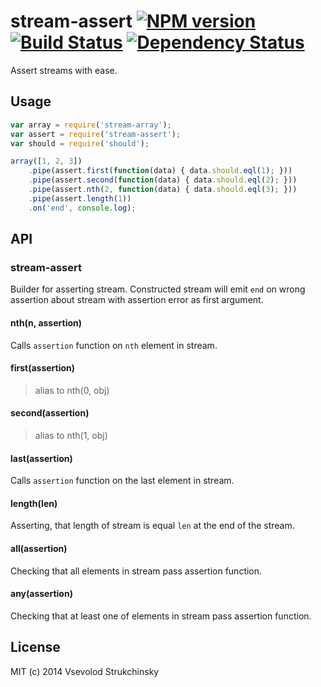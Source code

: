 # stream-assert [![NPM version][npm-image]][npm-url] [![Build Status][travis-image]][travis-url] [![Dependency Status][depstat-image]][depstat-url]

Assert streams with ease.

## Usage

```js
var array = require('stream-array');
var assert = require('stream-assert');
var should = require('should');

array([1, 2, 3])
    .pipe(assert.first(function(data) { data.should.eql(1); }))
    .pipe(assert.second(function(data) { data.should.eql(2); }))
    .pipe(assert.nth(2, function(data) { data.should.eql(3); }))
    .pipe(assert.length(1))
    .on('end', console.log);
```

## API

### stream-assert

Builder for asserting stream. Constructed stream will emit `end` on wrong assertion about stream with assertion error as first argument.

#### nth(n, assertion)

Calls `assertion` function on `nth` element in stream.

#### first(assertion)
> alias to nth(0, obj)

#### second(assertion)
> alias to nth(1, obj)

#### last(assertion)

Calls `assertion` function on the last element in stream.

#### length(len)

Asserting, that length of stream is equal `len` at the end of the stream.

#### all(assertion)

Checking that all elements in stream pass assertion function.

#### any(assertion)

Checking that at least one of elements in stream pass assertion function.

## License

MIT (c) 2014 Vsevolod Strukchinsky

[npm-url]: https://npmjs.org/package/stream-assert
[npm-image]: http://img.shields.io/npm/v/stream-assert.svg?style=flat

[travis-url]: http://travis-ci.org/floatdrop/stream-assert
[travis-image]: http://img.shields.io/travis/floatdrop/stream-assert.svg?branch=master&style=flat

[depstat-url]: https://david-dm.org/floatdrop/stream-assert
[depstat-image]: http://img.shields.io/david/floatdrop/stream-assert.svg?style=flat
